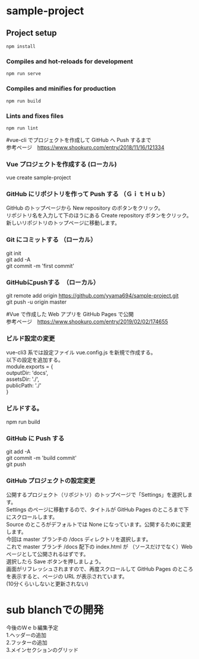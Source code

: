 # sample-project

## Project setup
```
npm install
```

### Compiles and hot-reloads for development
```
npm run serve
```

### Compiles and minifies for production
```
npm run build
```

### Lints and fixes files
```
npm run lint
```

#vue-cli でプロジェクトを作成して GitHub へ Push するまで  
参考ページ　https://www.shookuro.com/entry/2018/11/16/121334  

### Vue プロジェクトを作成する (ローカル)　 
vue create sample-project  

### GitHub にリポジトリを作って Push する  （ＧｉｔＨｕｂ）  
GitHub のトップページから New repository のボタンをクリック。  
リポジトリ名を入力して下のほうにある Create repository ボタンをクリック。   
新しいリポジトリのトップページに移動します。

### Git にコミットする  （ローカル）
git init  
git add -A  
git commit -m 'first commit' 

### GitHubにpushする　（ローカル）  
git remote add origin https://github.com/yyama694/sample-project.git  
git push -u origin master  



#Vue で作成した Web アプリを GitHub Pages で公開  
参考ページ　https://www.shookuro.com/entry/2019/02/02/174655  

### ビルド設定の変更  
vue-cli3 系では設定ファイル vue.config.js を新規で作成する。  
以下の設定を追加する。  
module.exports = {  
  outputDir: 'docs',  
  assetsDir: './',  
  publicPath: './'  
}  
###  ビルドする。  
npm run build  

###  GitHub に Push する  
git add -A  
git commit -m 'build commit'  
git push  

### GitHub プロジェクトの設定変更  
公開するプロジェクト（リポジトリ）のトップページで「Settings」を選択します。  
Settings のページに移動するので、タイトルが GitHub Pages のところまで下にスクロールします。  
Source のところがデフォルトでは None になっています。公開するために変更します。  
今回は master ブランチの /docs ディレクトリを選択します。  
これで master ブランチ /docs 配下の index.html が （ソースだけでなく）Web ページとして公開されるはずです。  
選択したら Save ボタンを押しましょう。  
画面がリフレッシュされますので、再度スクロールして GitHub Pages のところを表示すると、ページの URL が表示されています。   
(10分くらいしないと更新されない)    

# sub blanchでの開発  
今後のＷｅｂ編集予定    
1.ヘッダーの追加  
2.フッターの追加  
3.メインセクションのグリッド  


